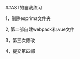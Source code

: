 <!--
 * @Author: your name
 * @Date: 2019-11-04 21:31:03
 * @LastEditTime: 2019-11-05 12:53:47
 * @LastEditors: Please set LastEditors
 * @Description: In User Settings Edit
 * @FilePath: /AST_studio/README.md
 -->
##AST的自我练习

1，删除esprima文件夹

2, 第二部自建webpack和.vue文件

3，第三次修改

4，提交第四部